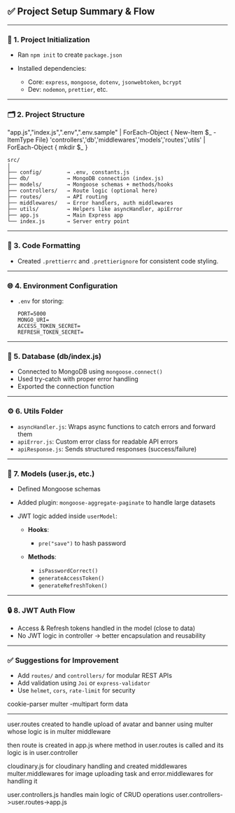 ## ✅ **Project Setup Summary & Flow**

---

### 🔰 1. **Project Initialization**

- Ran `npm init` to create `package.json`
- Installed dependencies:

  - Core: `express`, `mongoose`, `dotenv`, `jsonwebtoken`, `bcrypt`
  - Dev: `nodemon`, `prettier`, etc.

---

### 🗂️ 2. **Project Structure**

"app.js","index.js",".env",".env.sample" | ForEach-Object { New-Item $_ -ItemType File}
'controllers','db','middlewares','models','routes','utils' | ForEach-Object { mkdir $_ }

```
src/
│
├── config/        → .env, constants.js
├── db/            → MongoDB connection (index.js)
├── models/        → Mongoose schemas + methods/hooks
├── controllers/   → Route logic (optional here)
├── routes/        → API routing
├── middlewares/   → Error handlers, auth middlewares
├── utils/         → Helpers like asyncHandler, apiError
├── app.js         → Main Express app
└── index.js       → Server entry point
```

---

### 🧹 3. **Code Formatting**

- Created `.prettierrc` and `.prettierignore` for consistent code styling.

---

### 🌐 4. **Environment Configuration**

- `.env` for storing:

  ```
  PORT=5000
  MONGO_URI=
  ACCESS_TOKEN_SECRET=
  REFRESH_TOKEN_SECRET=
  ```

---

### 🔌 5. **Database (db/index.js)**

- Connected to MongoDB using `mongoose.connect()`
- Used try-catch with proper error handling
- Exported the connection function

---

### ⚙️ 6. **Utils Folder**

- `asyncHandler.js`: Wraps async functions to catch errors and forward them
- `apiError.js`: Custom error class for readable API errors
- `apiResponse.js`: Sends structured responses (success/failure)

---

### 🧠 7. **Models (user.js, etc.)**

- Defined Mongoose schemas
- Added plugin: `mongoose-aggregate-paginate` to handle large datasets
- JWT logic added inside `userModel`:

  - **Hooks**:

    - `pre("save")` to hash password

  - **Methods**:

    - `isPasswordCorrect()`
    - `generateAccessToken()`
    - `generateRefreshToken()`

---

### 🔒 8. **JWT Auth Flow**

- Access & Refresh tokens handled in the model (close to data)
- No JWT logic in controller → better encapsulation and reusability

---

### ✅ Suggestions for Improvement

- Add `routes/` and `controllers/` for modular REST APIs
- Add validation using `Joi` or `express-validator`
- Use `helmet`, `cors`, `rate-limit` for security

cookie-parser
multer -multipart form data

---

user.routes created to handle upload of avatar and banner using multer whose logic is in multer middleware

then route is created in app.js where method in user.routes is called and its logic is in user.controller

cloudinary.js for cloudinary handling and created middlewares multer.middlewares for image uploading task and error.middlewares for handling it

user.controllers.js handles main logic of CRUD operations
user.controllers->user.routes->app.js
